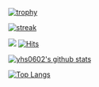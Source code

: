 <!--
**yhs0602/yhs0602** is a ✨ _special_ ✨ repository because its `README.md` (this file) appears on your GitHub profile.

Here are some ideas to get you started:

- 🔭 I’m currently working on ...
- 🌱 I’m currently learning ...
- 👯 I’m looking to collaborate on ...
- 🤔 I’m looking for help with ...
- 💬 Ask me about ...
- 📫 How to reach me: ...
- 😄 Pronouns: ...
- ⚡ Fun fact: ...
[![ReadMe Card](https://github-readme-stats.vercel.app/api/pin/?username=yhs0602&repo=github-readme-stats)](https://github.com/anuraghazra/github-readme-stats)
-->

[![trophy](https://github-profile-trophy.vercel.app/?username=yhs0602&theme=chalk&row=2&column=5)](https://github.com/ryo-ma/github-profile-trophy)

[![streak](https://github-readme-streak-stats.herokuapp.com/?user=yhs0602&theme=calm)](https://github.com/yhs0602)


![](https://komarev.com/ghpvc/?username=your-github-username)
[![Hits](https://hits.seeyoufarm.com/api/count/incr/badge.svg?url=https%3A%2F%2Fgithub.com%2Fyhs0602)](https://github.com/yhs0602)

[![yhs0602's github stats](https://github-readme-stats.vercel.app/api?username=yhs0602&show_icons=true&include_all_commits=true&theme=aura&count_private=true)](https://github.com/anuraghazra/github-readme-stats)


[![Top Langs](https://github-readme-stats.vercel.app/api/top-langs/?username=yhs0602&layout=compact&langs_count=10&count_private=true&exclude_repo=risc-v-toolchain-apple-sillicon-m1&hide=html)](https://github.com/anuraghazra/github-readme-stats)
